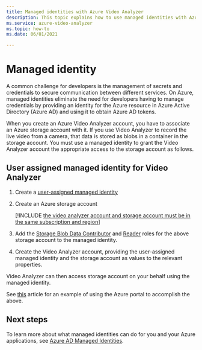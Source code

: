 ```yaml
---
title: Managed identities with Azure Video Analyzer
description: This topic explains how to use managed identities with Azure Video Analyzer.
ms.service: azure-video-analyzer
ms.topic: how-to
ms.date: 06/01/2021

---
```


# Managed identity

A common challenge for developers is the management of secrets and credentials to secure communication between different services. On Azure, managed identities eliminate the need for developers having to manage credentials by providing an identity for the Azure resource in Azure Active Directory (Azure AD) and using it to obtain Azure AD tokens.

When you create an Azure Video Analyzer account, you have to associate an Azure storage account with it. If you use Video Analyzer to record the live video from a camera, that data is stored as blobs in a container in the storage account. You must use a managed identity to grant the Video Analyzer account the appropriate access to the storage account as follows.


## User assigned managed identity for Video Analyzer

1. Create a [user-assigned managed identity](../../active-directory/managed-identities-azure-resources/how-to-manage-ua-identity-portal.md#create-a-user-assigned-managed-identity)

1. Create an Azure storage account

   [!INCLUDE [the video analyzer account and storage account must be in the same subscription and region](./includes/note-account-storage-same-subscription.md)]

1. Add the [Storage Blob Data Contributor](../../role-based-access-control/built-in-roles.md#storage-blob-data-contributor) and [Reader](../../role-based-access-control/built-in-roles.md#reader) roles for the above storage account to the managed identity.

1. Create the Video Analyzer account, providing the user-assigned managed identity and the storage account as values to the relevant properties.

Video Analyzer can then access storage account on your behalf using the managed identity.

See [this](create-video-analyzer-account.md) article for an example of using the Azure portal to accomplish the above.


## Next steps

To learn more about what managed identities can do for you and your Azure applications, see [Azure AD Managed Identities](../../active-directory/managed-identities-azure-resources/overview.md).

